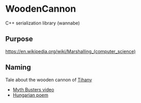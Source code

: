 # WoodenCannon
C++ serialization library (wannabe)

## Purpose
https://en.wikipedia.org/wiki/Marshalling_(computer_science)

## Naming
Tale about the wooden cannon of [Tihany](https://en.wikipedia.org/wiki/Tihany)
 * [Myth Busters video](https://www.youtube.com/watch?v=O6abBCyT69A)
 * [Hungarian poem](http://www.tihanyinfo.com/Tihany/Tihanyi_mondak_regek_versek/A_tihanyi_faagyu_igaz_tortenete.html)
